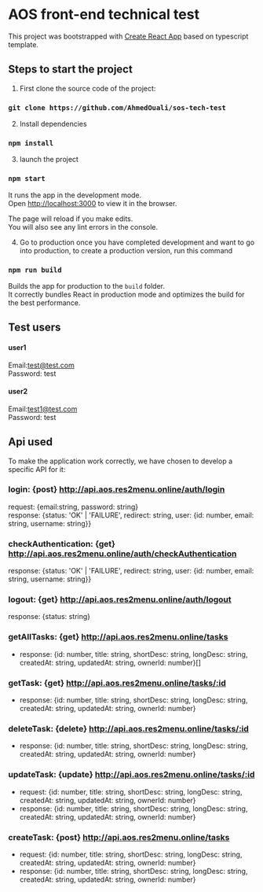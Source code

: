 # AOS front-end technical test

This project was bootstrapped with [Create React App](https://github.com/facebook/create-react-app) based on typescript template.

## Steps to start the project

1) First clone the source code of the project:
### `git clone https://github.com/AhmedOuali/sos-tech-test`


2) Install dependencies
### `npm install`

3) launch the project
### `npm start`

It runs the app in the development mode.\
Open [http://localhost:3000](http://localhost:3000) to view it in the browser.

The page will reload if you make edits.\
You will also see any lint errors in the console.

4)  Go to production
once you have completed development and want to go into production, to create a production version, run this command
### `npm run build`
Builds the app for production to the `build` folder.\
It correctly bundles React in production mode and optimizes the build for the best performance.

## Test users
#### user1  
Email:test@test.com  
Password: test

#### user2
Email:test1@test.com  
Password: test

## Api used
To make the application work correctly, we have chosen to develop a specific API for it:
### login: {post} http://api.aos.res2menu.online/auth/login
request: {email:string, password: string}  
response: {status: 'OK' | 'FAILURE', redirect: string, user: {id: number, email: string, username: string}}

### checkAuthentication: {get} http://api.aos.res2menu.online/auth/checkAuthentication
response: {status: 'OK' | 'FAILURE', redirect: string, user: {id: number, email: string, username: string}}

### logout: {get} http://api.aos.res2menu.online/auth/logout 
response: {status: string}

### getAllTasks: {get} http://api.aos.res2menu.online/tasks
* response: {id: number, title: string, shortDesc: string, longDesc: string, createdAt: string, updatedAt: string, ownerId: number}[]

### getTask: {get} http://api.aos.res2menu.online/tasks/:id
* response: {id: number, title: string, shortDesc: string, longDesc: string, createdAt: string, updatedAt: string, ownerId: number}  

### deleteTask: {delete} http://api.aos.res2menu.online/tasks/:id
* response: {id: number, title: string, shortDesc: string, longDesc: string, createdAt: string, updatedAt: string, ownerId: number}  

### updateTask: {update} http://api.aos.res2menu.online/tasks/:id
* request: {id: number, title: string, shortDesc: string, longDesc: string, createdAt: string, updatedAt: string, ownerId: number}  
* response: {id: number, title: string, shortDesc: string, longDesc: string, createdAt: string, updatedAt: string, ownerId: number}

### createTask: {post} http://api.aos.res2menu.online/tasks
* request: {id: number, title: string, shortDesc: string, longDesc: string, createdAt: string, updatedAt: string, ownerId: number}  
* response: {id: number, title: string, shortDesc: string, longDesc: string, createdAt: string, updatedAt: string, ownerId: number}


